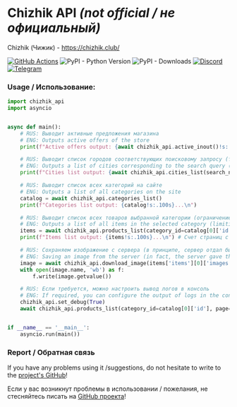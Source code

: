 # Chizhik API *(not official / не официальный)*

Chizhik (Чижик) - https://chizhik.club/

[![GitHub Actions](https://github.com/Open-Inflation/chizhik_api/workflows/API%20Tests%20Daily/badge.svg)](https://github.com/Open-Inflation/chizhik_api/actions?query=workflow%3A"API+Tests+Daily")
![PyPI - Python Version](https://img.shields.io/pypi/pyversions/chizhik_api)
![PyPI - Downloads](https://img.shields.io/pypi/dm/chizhik_api?label=PyPi%20downloads)
[![Discord](https://img.shields.io/discord/792572437292253224?label=Discord&labelColor=%232c2f33&color=%237289da)](https://discord.gg/UnJnGHNbBp)
[![Telegram](https://img.shields.io/badge/Telegram-24A1DE)](https://t.me/miskler_dev)





### Usage / Использование:
```py
import chizhik_api
import asyncio


async def main():
    # RUS: Выводит активные предложения магазина
    # ENG: Outputs active offers of the store
    print(f"Active offers output: {await chizhik_api.active_inout()!s:.100s}...\n")

    # RUS: Выводит список городов соответствующих поисковому запросу (только на русском языке)
    # ENG: Outputs a list of cities corresponding to the search query (only in Russian language)
    print(f"Cities list output: {await chizhik_api.cities_list(search_name='ар', page=1)!s:.100s}...\n") # Счет страниц с единицы / index starts from 1

    # RUS: Выводит список всех категорий на сайте
    # ENG: Outputs a list of all categories on the site
    catalog = await chizhik_api.categories_list()
    print(f"Categories list output: {catalog!s:.100s}...\n")

    # RUS: Выводит список всех товаров выбранной категории (ограничение 100 элементов, если превышает - запрашивайте через дополнительные страницы)
    # ENG: Outputs a list of all items in the selected category (limiting to 100 elements, if exceeds - request through additional pages)
    items = await chizhik_api.products_list(category_id=catalog[0]['id'], page=1)
    print(f"Items list output: {items!s:.100s}...\n") # Счет страниц с единицы / index starts from 1

    # RUS: Сохраняем изображение с сервера (в принципе, сервер отдал бы их и без обертки моего объекта, но лучше максимально претворяться обычным пользователем)
    # ENG: Saving an image from the server (in fact, the server gave them and without wrapping my object, but better to be as a regular user)
    image = await chizhik_api.download_image(items['items'][0]['images'][0]['image'])
    with open(image.name, 'wb') as f:
        f.write(image.getvalue())

    # RUS: Если требуется, можно настроить вывод логов в консоль
    # ENG: If required, you can configure the output of logs in the console
    chizhik_api.set_debug(True)
    await chizhik_api.products_list(category_id=catalog[0]['id'], page=2)


if __name__ == '__main__':
    asyncio.run(main())
```

### Report / Обратная связь

If you have any problems using it /suggestions, do not hesitate to write to the [project's GitHub](https://github.com/Open-Inflation/chizhik_api/issues)!

Если у вас возникнут проблемы в использовании / пожелания, не стесняйтесь писать на [GitHub проекта](https://github.com/Open-Inflation/chizhik_api/issues)!
